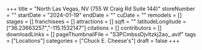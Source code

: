 +++
title = "North Las Vegas, NV (755 W Craig Rd Suite 144)"
storeNumber = ""
startDate = "2024-01-19"
endDate = ""
cuDate = ""
remodels = []
stages = []
franchisees = []
attractions = []
sqft = ""
latitudeLongitude = ["36.23663257","-115.1532147"]
citations = []
contributors = []
downloadLinks = []
pageThumbnailFile = "S3PCmbssDjvltzkj2ao_.avif"
tags = ["Locations"]
categories = ["Chuck E. Cheese's"]
draft = false
+++
